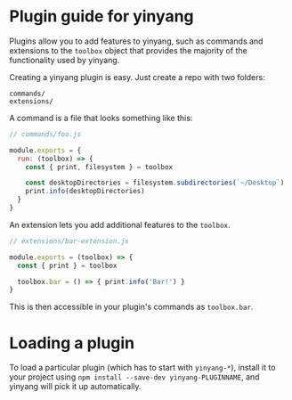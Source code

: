 # Plugin guide for yinyang

Plugins allow you to add features to yinyang, such as commands and
extensions to the `toolbox` object that provides the majority of the functionality
used by yinyang.

Creating a yinyang plugin is easy. Just create a repo with two folders:

```
commands/
extensions/
```

A command is a file that looks something like this:

```js
// commands/foo.js

module.exports = {
  run: (toolbox) => {
    const { print, filesystem } = toolbox

    const desktopDirectories = filesystem.subdirectories(`~/Desktop`)
    print.info(desktopDirectories)
  }
}
```

An extension lets you add additional features to the `toolbox`.

```js
// extensions/bar-extension.js

module.exports = (toolbox) => {
  const { print } = toolbox

  toolbox.bar = () => { print.info('Bar!') }
}
```

This is then accessible in your plugin's commands as `toolbox.bar`.

# Loading a plugin

To load a particular plugin (which has to start with `yinyang-*`),
install it to your project using `npm install --save-dev yinyang-PLUGINNAME`,
and yinyang will pick it up automatically.
